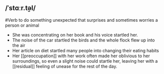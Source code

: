 ## /ˈstɑːr.t̬əl/ 
#Verb
to do something unexpected that surprises and sometimes worries a person or animal

- She was concentrating on her book and his voice startled her.
- The noise of the car startled the birds and the whole flock flew up into the air
- Her article on diet startled many people into changing their eating habits
- Her [[preoccupation]] with her work often made her oblivious to her surroundings, so even a slight noise could startle her, leaving her with a [[residual]] feeling of unease for the rest of the day.
